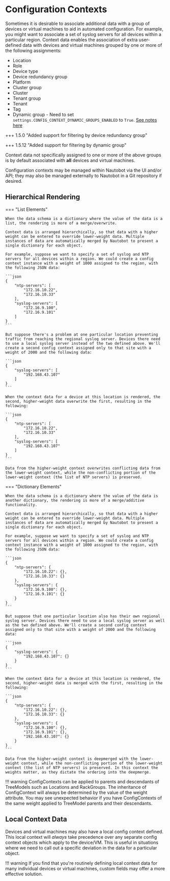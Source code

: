 # Configuration Contexts

Sometimes it is desirable to associate additional data with a group of devices or virtual machines to aid in automated configuration. For example, you might want to associate a set of syslog servers for all devices within a particular region. Context data enables the association of extra user-defined data with devices and virtual machines grouped by one or more of the following assignments:

* Location
* Role
* Device type
* Device redundancy group
* Platform
* Cluster group
* Cluster
* Tenant group
* Tenant
* Tag
* Dynamic group - Need to set `settings.CONFIG_CONTEXT_DYNAMIC_GROUPS_ENABLED` to `True`. [See notes here](../../administration/configuration/settings.md#config_context_dynamic_groups_enabled)

+++ 1.5.0 "Added support for filtering by device redundancy group"

+++ 1.5.12 "Added support for filtering by dynamic group"

Context data not specifically assigned to one or more of the above groups is by default associated with **all** devices and virtual machines.

Configuration contexts may be managed within Nautobot via the UI and/or API; they may also be managed externally to Nautobot in a Git repository if desired.

## Hierarchical Rendering

=== "List Elements"

    When the data schema is a dictionary where the value of the data is a list, the rendering is more of a merge/overwrite.

    Context data is arranged hierarchically, so that data with a higher weight can be entered to override lower-weight data. Multiple instances of data are automatically merged by Nautobot to present a single dictionary for each object.

    For example, suppose we want to specify a set of syslog and NTP servers for all devices within a region. We could create a config context instance with a weight of 1000 assigned to the region, with the following JSON data:

    ```json
    {
        "ntp-servers": [
            "172.16.10.22",
            "172.16.10.33"
        ],
        "syslog-servers": [
            "172.16.9.100",
            "172.16.9.101"
        ]
    }
    ```

    But suppose there's a problem at one particular location preventing traffic from reaching the regional syslog server. Devices there need to use a local syslog server instead of the two defined above. We'll create a second config context assigned only to that site with a weight of 2000 and the following data:

    ```json
    {
        "syslog-servers": [
            "192.168.43.107"
        ]
    }
    ```

    When the context data for a device at this location is rendered, the second, higher-weight data overwrite the first, resulting in the following:

    ```json
    {
        "ntp-servers": [
            "172.16.10.22",
            "172.16.10.33"
        ],
        "syslog-servers": [
            "192.168.43.107"
        ]
    }
    ```

    Data from the higher-weight context overwrites conflicting data from the lower-weight context, while the non-conflicting portion of the lower-weight context (the list of NTP servers) is preserved.

=== "Dictionary Elements"

    When the data schema is a dictionary where the value of the data is another dictionary, the rendering is more of a merge/additive functionality.

    Context data is arranged hierarchically, so that data with a higher weight can be entered to override lower-weight data. Multiple instances of data are automatically merged by Nautobot to present a single dictionary for each object.

    For example, suppose we want to specify a set of syslog and NTP servers for all devices within a region. We could create a config context instance with a weight of 1000 assigned to the region, with the following JSON data:

    ```json
    {
        "ntp-servers": {
            "172.16.10.22": {},
            "172.16.10.33": {}
        },
        "syslog-servers": {
            "172.16.9.100": {},
            "172.16.9.101": {}
        }
    }
    ```

    But suppose that one particular location also has their own regional syslog server. Devices there need to use a local syslog server as well as the two defined above. We'll create a second config context assigned only to that site with a weight of 2000 and the following data:

    ```json
    {
        "syslog-servers": {
            "192.168.43.107": {}
        }
    }
    ```

    When the context data for a device at this location is rendered, the second, higher-weight data is merged with the first, resulting in the following:

    ```json
    {
        "ntp-servers": {
            "172.16.10.22": {},
            "172.16.10.33": {}
        },
        "syslog-servers": {
            "172.16.9.100": {},
            "172.16.9.101": {},
            "192.168.43.107": {}
        }
    }
    ```

    Data from the higher-weight context is deepmerged with the lower-weight context, while the non-conflicting portion of the lower-weight context (the list of NTP servers) is preserved. In this context the weights matter, as they dictate the ordering into the deepmerge.

!!! warning
    ConfigContexts can be applied to parents and descendants of TreeModels such as Locations and RackGroups. The inheritance of ConfigContext will always be determined by the value of the weight attribute. You may see unexpected behavior if you have ConfigContexts of the same weight applied to TreeModel parents and their descendants.

## Local Context Data

Devices and virtual machines may also have a local config context defined. This local context will _always_ take precedence over any separate config context objects which apply to the device/VM. This is useful in situations where we need to call out a specific deviation in the data for a particular object.

!!! warning
    If you find that you're routinely defining local context data for many individual devices or virtual machines, custom fields may offer a more effective solution.
